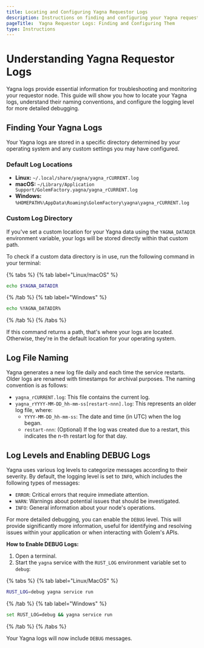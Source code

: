 ```yaml
---
title: Locating and Configuring Yagna Requestor Logs
description: Instructions on finding and configuring your Yagna requestor logs for debugging and monitoring.
pageTitle:  Yagna Requestor Logs: Finding and Configuring Them
type: Instructions
---
```


# Understanding Yagna Requestor Logs

Yagna logs provide essential information for troubleshooting and monitoring your requestor node. This guide will show you how to locate your Yagna logs, understand their naming conventions, and configure the logging level for more detailed debugging.

## Finding Your Yagna Logs

Your Yagna logs are stored in a specific directory determined by your operating system and any custom settings you may have configured.

### Default Log Locations

- **Linux:** `~/.local/share/yagna/yagna_rCURRENT.log`
- **macOS:** `~/Library/Application Support/GolemFactory.yagna/yagna_rCURRENT.log`
- **Windows:**  `%HOMEPATH%\AppData\Roaming\GolemFactory\yagna\yagna_rCURRENT.log`

### Custom Log Directory

If you've set a custom location for your Yagna data using the `YAGNA_DATADIR` environment variable, your logs will be stored directly within that custom path.

To check if a custom data directory is in use, run the following command in your terminal:

{% tabs %}
{% tab label="Linux/macOS" %}

```bash
echo $YAGNA_DATADIR
```

{% /tab %}
{% tab label="Windows" %}

```bash
echo %YAGNA_DATADIR%
```

{% /tab %}
{% /tabs %}

If this command returns a path, that's where your logs are located. Otherwise, they're in the default location for your operating system.

## Log File Naming

Yagna generates a new log file daily and each time the service restarts. Older logs are renamed with timestamps for archival purposes. The naming convention is as follows:

- `yagna_rCURRENT.log`: This file contains the current log.
- `yagna_rYYYY-MM-DD_hh-mm-ss[restart-nnn].log`: This represents an older log file, where:
  - `YYYY-MM-DD_hh-mm-ss`: The date and time (in UTC) when the log began.
  - `restart-nnn`: (Optional) If the log was created due to a restart, this indicates the n-th restart log for that day.

## Log Levels and Enabling DEBUG Logs

Yagna uses various log levels to categorize messages according to their severity. By default, the logging level is set to `INFO`, which includes the following types of messages:

- `ERROR`: Critical errors that require immediate attention.
- `WARN`: Warnings about potential issues that should be investigated.
- `INFO`:  General information about your node's operations.

For more detailed debugging, you can enable the `DEBUG` level. This will provide significantly more information, useful for identifying and resolving issues within your application or when interacting with Golem's APIs.

**How to Enable DEBUG Logs:**

1. Open a terminal.
2. Start the `yagna` service with the `RUST_LOG` environment variable set to `debug`:

{% tabs %}
{% tab label="Linux/MacOS" %}

```bash
RUST_LOG=debug yagna service run
```

{% /tab %}
{% tab label="Windows" %}

```bash
set RUST_LOG=debug && yagna service run
```

{% /tab %}
{% /tabs %}

Your Yagna logs will now include `DEBUG` messages.
